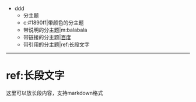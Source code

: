 - ddd
	- 分主题
	- c:#1890ff|带颜色的分主题
	- 带说明的分主题|m:balabala
	- 带链接的分主题|[百度](https://baidu.com)
	- 带引用的分主题|ref:长段文字

***
# ref:长段文字
这里可以放长段内容，支持markdown格式